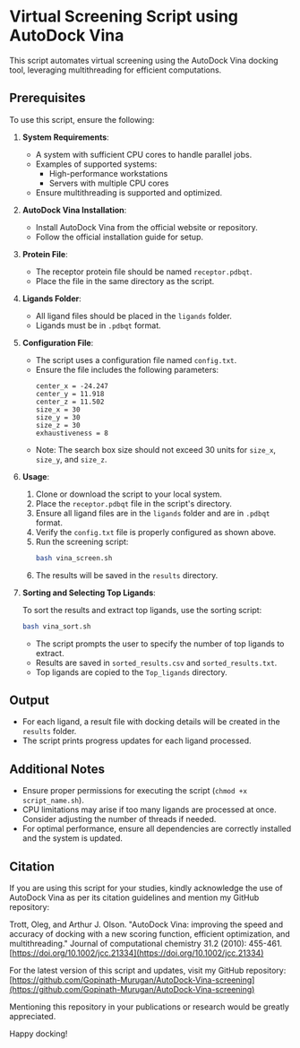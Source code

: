 # Virtual Screening Script using AutoDock Vina

This script automates virtual screening using the AutoDock Vina docking tool, leveraging multithreading for efficient computations.

## Prerequisites

To use this script, ensure the following:

1. **System Requirements**:

   - A system with sufficient CPU cores to handle parallel jobs.
   - Examples of supported systems:
     - High-performance workstations
     - Servers with multiple CPU cores
   - Ensure multithreading is supported and optimized.

2. **AutoDock Vina Installation**:

   - Install AutoDock Vina from the official website or repository.
   - Follow the official installation guide for setup.

3. **Protein File**:

   - The receptor protein file should be named `receptor.pdbqt`.
   - Place the file in the same directory as the script.

4. **Ligands Folder**:

   - All ligand files should be placed in the `ligands` folder.
   - Ligands must be in `.pdbqt` format.

5. **Configuration File**:

   - The script uses a configuration file named `config.txt`.
   - Ensure the file includes the following parameters:
     ```plaintext
     center_x = -24.247
     center_y = 11.918
     center_z = 11.502
     size_x = 30
     size_y = 30
     size_z = 30
     exhaustiveness = 8
     ```
   - Note: The search box size should not exceed 30 units for `size_x`, `size_y`, and `size_z`.

6. **Usage**:

   1. Clone or download the script to your local system.
   2. Place the `receptor.pdbqt` file in the script's directory.
   3. Ensure all ligand files are in the `ligands` folder and are in `.pdbqt` format.
   4. Verify the `config.txt` file is properly configured as shown above.
   5. Run the screening script:
      ```bash
      bash vina_screen.sh
      ```
   6. The results will be saved in the `results` directory.

7. **Sorting and Selecting Top Ligands**:

   To sort the results and extract top ligands, use the sorting script:

   ```bash
   bash vina_sort.sh
   ```

   - The script prompts the user to specify the number of top ligands to extract.
   - Results are saved in `sorted_results.csv` and `sorted_results.txt`.
   - Top ligands are copied to the `Top_ligands` directory.

## Output

- For each ligand, a result file with docking details will be created in the `results` folder.
- The script prints progress updates for each ligand processed.

## Additional Notes

- Ensure proper permissions for executing the script (`chmod +x script_name.sh`).
- CPU limitations may arise if too many ligands are processed at once. Consider adjusting the number of threads if needed.
- For optimal performance, ensure all dependencies are correctly installed and the system is updated.

## Citation

If you are using this script for your studies, kindly acknowledge the use of AutoDock Vina as per its citation guidelines and mention my GitHub repository:

Trott, Oleg, and Arthur J. Olson. "AutoDock Vina: improving the speed and accuracy of docking with a new scoring function, efficient optimization, and multithreading." Journal of computational chemistry 31.2 (2010): 455-461. [https://doi.org/10.1002/jcc.21334](https://doi.org/10.1002/jcc.21334)

For the latest version of this script and updates, visit my GitHub repository:
[https://github.com/Gopinath-Murugan/AutoDock-Vina-screening](https://github.com/Gopinath-Murugan/AutoDock-Vina-screening)

Mentioning this repository in your publications or research would be greatly appreciated.

Happy docking!


